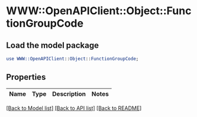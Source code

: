 # WWW::OpenAPIClient::Object::FunctionGroupCode

## Load the model package
```perl
use WWW::OpenAPIClient::Object::FunctionGroupCode;
```

## Properties
Name | Type | Description | Notes
------------ | ------------- | ------------- | -------------

[[Back to Model list]](../README.md#documentation-for-models) [[Back to API list]](../README.md#documentation-for-api-endpoints) [[Back to README]](../README.md)


